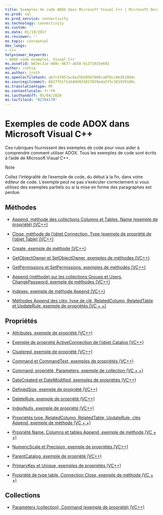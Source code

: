 ```yaml
---
title: Exemples de code ADOX dans Microsoft Visual C++ | Microsoft Docs
ms.prod: sql
ms.prod_service: connectivity
ms.technology: connectivity
ms.custom: ''
ms.date: 01/19/2017
ms.reviewer: ''
ms.topic: conceptual
dev_langs:
- C++
helpviewer_keywords:
- ADOX code examples, Visual C++
ms.assetid: b63ec31e-488c-4677-ab58-01371015e692
author: rothja
ms.author: jroth
ms.openlocfilehash: ab7c47857ac8a25b50567660ca8fbcc0ed51994c
ms.sourcegitcommit: 6037fb1f1a5ddd933017029eda5f5c281939100c
ms.translationtype: MT
ms.contentlocale: fr-FR
ms.lasthandoff: 05/04/2020
ms.locfileid: "82764170"
---
```

# <a name="adox-code-examples-in-microsoft-visual-c"></a>Exemples de code ADOX dans Microsoft Visual C++
Ces rubriques fournissent des exemples de code pour vous aider à comprendre comment utiliser ADOX. Tous les exemples de code sont écrits à l’aide de Microsoft Visual C++.  
  
> [!NOTE]
>  Collez l’intégralité de l’exemple de code, du début à la fin, dans votre éditeur de code. L’exemple peut ne pas s’exécuter correctement si vous utilisez des exemples partiels ou si la mise en forme des paragraphes est perdue.  
  
## <a name="methods"></a>Méthodes  
  
-   [Append, méthode des collections Columns et Tables, Name (exemple de propriété) (VC++)](../../../ado/reference/adox-api/columns-and-tables-append-methods-name-property-example-vc.md)  
  
-   [Close, méthode de l’objet Connection, Type (exemple de propriété de l’objet Table) (VC++)](../../../ado/reference/adox-api/connection-close-method-table-type-property-example-vc.md)  
  
-   [Create, exemple de méthode (VC++)](../../../ado/reference/adox-api/create-method-example-vc.md)  
  
-   [GetObjectOwner et SetObjectOwner, exemples de méthodes (VC++)](../../../ado/reference/adox-api/getobjectowner-and-setobjectowner-methods-example-vc.md)  
  
-   [GetPermissions et SetPermissions, exemples de méthodes (VC++)](../../../ado/reference/adox-api/getpermissions-and-setpermissions-methods-example-vc.md)  
  
-   [Append (méthode) sur les collections Groups et Users, ChangePassword, exemple de méthodes (VC++)](../../../ado/reference/adox-api/groups-and-users-append-changepassword-methods-example-vc.md)  
  
-   [Indexes, exemple de méthode Append (VC++)](../../../ado/reference/adox-api/indexes-append-method-example-vc.md)  
  
-   [Méthodes Append des clés, type de clé, RelatedColumn, RelatedTable et UpdateRule, exemple de propriétés (VC + +)](../../../ado/reference/adox-api/keys-append-method-key-type-relatedcolumn-relatedtable-example-vc.md)  
  
## <a name="properties"></a>Propriétés  
  
-   [Attributes, exemple de propriété (VC++)](../../../ado/reference/adox-api/attributes-property-example-vc.md)  
  
-   [Exemple de propriété ActiveConnection de l’objet Catalog (VC++)](../../../ado/reference/adox-api/catalog-activeconnection-property-example-vc.md)  
  
-   [Clustered, exemple de propriété (VC++)](../../../ado/reference/adox-api/clustered-property-example-vc.md)  
  
-   [Command et CommandText, exemples de propriétés (VC++)](../../../ado/reference/adox-api/command-and-commandtext-properties-example-vc.md)  
  
-   [Command, propriété, Parameters, exemple de collection (VC + +)](../../../ado/reference/adox-api/parameters-collection-command-property-example-vc.md)  
  
-   [DateCreated et DateModified, exemples de propriétés (VC++)](../../../ado/reference/adox-api/datecreated-and-datemodified-properties-example-vc.md)  
  
-   [DefinedSize, exemple de propriété (VC++)](../../../ado/reference/adox-api/definedsize-property-example-vc.md)  
  
-   [DeleteRule, exemple de propriété (VC++)](../../../ado/reference/adox-api/deleterule-property-example-vc.md)  
  
-   [IndexNulls, exemple de propriété (VC++)](../../../ado/reference/adox-api/indexnulls-property-example-vc.md)  
  
-   [Propriétés type, RelatedColumn, RelatedTable, UpdateRule, clés Append, exemple de méthode (VC + +)](../../../ado/reference/adox-api/keys-append-method-key-type-relatedcolumn-relatedtable-example-vc.md)  
  
-   [Propriété Name, Columns et tables Append, exemple de méthode (VC + +)](../../../ado/reference/adox-api/columns-and-tables-append-methods-name-property-example-vc.md)  
  
-   [NumericScale et Precision, exemple de propriétés (VC++)](../../../ado/reference/adox-api/numericscale-and-precision-properties-of-the-column-object-example-vc.md)  
  
-   [ParentCatalog, exemple de propriété (VC++)](../../../ado/reference/adox-api/parentcatalog-property-example-vc.md)  
  
-   [PrimaryKey et Unique, exemples de propriétés (VC++)](../../../ado/reference/adox-api/primarykey-and-unique-properties-example-vc.md)  
  
-   [Propriété de type table, Connection Close, exemple de méthode (VC + +)](../../../ado/reference/adox-api/connection-close-method-table-type-property-example-vc.md)  
  
## <a name="collections"></a>Collections  
  
-   [Parameters (collection), Command (exemple de propriété) (VC++)](../../../ado/reference/adox-api/parameters-collection-command-property-example-vc.md)
